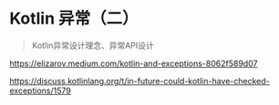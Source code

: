 
# Kotlin 异常（二）

> Kotlin异常设计理念、异常API设计

https://elizarov.medium.com/kotlin-and-exceptions-8062f589d07

https://discuss.kotlinlang.org/t/in-future-could-kotlin-have-checked-exceptions/1579


















